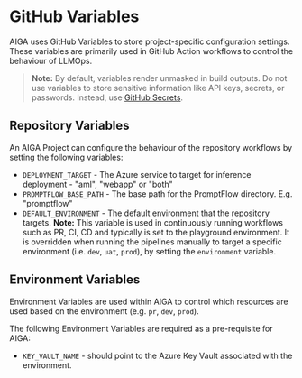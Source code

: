 # GitHub Variables

AIGA uses GitHub Variables to store project-specific configuration settings. These variables are primarily used in GitHub Action workflows to control the behaviour of LLMOps.

> **Note:** By default, variables render unmasked in build outputs. Do not use variables to store sensitive information like API keys, secrets, or passwords. Instead, use [GitHub Secrets](./github-secrets.md).

## Repository Variables

An AIGA Project can configure the behaviour of the repository workflows by setting the following variables:

- `DEPLOYMENT_TARGET` - The Azure service to target for inference deployment - "aml", "webapp" or "both"
- `PROMPTFLOW_BASE_PATH` - The base path for the PromptFlow directory. E.g. "promptflow"
- `DEFAULT_ENVIRONMENT` - The default environment that the repository targets. **Note:** This variable is used in continuously running workflows such as PR, CI, CD and typically is set to the playground environment. It is overridden when running the pipelines manually to target a specific environment (i.e. `dev`, `uat`, `prod`), by setting the `environment` variable.

## Environment Variables

Environment Variables are used within AIGA to control which resources are used based on the environment (e.g. `pr`, `dev`, `prod`).

The following Environment Variables are required as a pre-requisite for AIGA:

- `KEY_VAULT_NAME` - should point to the Azure Key Vault associated with the environment.
